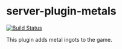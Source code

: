 # server-plugin-metals

[![Build Status](https://travis-ci.org/konstructs/server-plugin-metals.svg?branch=master)](https://travis-ci.org/konstructs/server-plugin-metals)

This plugin adds metal ingots to the game.
